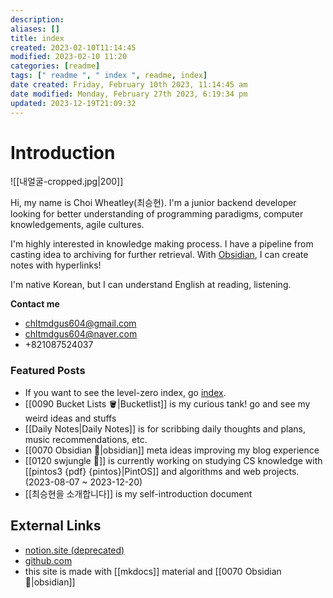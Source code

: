 ```yaml
---
description:
aliases: []
title: index
created: 2023-02-10T11:14:45
modified: 2023-02-10 11:20
categories: [readme]
tags: [" readme ", " index ", readme, index]
date created: Friday, February 10th 2023, 11:14:45 am
date modified: Monday, February 27th 2023, 6:19:34 pm
updated: 2023-12-19T21:09:32
---
```


# Introduction

![[내얼굴-cropped.jpg|200]]

Hi, my name is Choi Wheatley(최승현). I'm a junior backend developer looking for better understanding of programming paradigms, computer knowledgements, agile cultures.

I'm highly interested in knowledge making process. I have a pipeline from casting idea to archiving for further retrieval. With [Obsidian](https://obsidian.md), I can create notes with hyperlinks!

I'm native Korean, but I can understand English at reading, listening.

**Contact me**

- chltmdgus604@gmail.com
- chltmdgus604@naver.com
- +821087524037

### Featured Posts

- If you want to see the level-zero index, go [index](https://choiwheatley.github.io/index/).
- [[0090 Bucket Lists 🪣|Bucketlist]] is my curious tank! go and see my weird ideas and stuffs
- [[Daily Notes|Daily Notes]] is for scribbing daily thoughts and plans, music recommendations, etc.
- [[0070 Obsidian 💎|obsidian]] meta ideas improving my blog experience
- [[0120 swjungle 🤖]] is currently working on studying CS knowledge with [[pintos3 {pdf} {pintos}|PintOS]] and algorithms and web projects. (2023-08-07 ~ 2023-12-20)
- [[최승현을 소개합니다]] is my self-introduction document

## External Links

- [notion.site (deprecated)](https://choiwheatley.notion.site)
- [github.com](https://github.com/ChoiWheatley)
- this site is made with [[mkdocs]] material and [[0070 Obsidian 💎|obsidian]]
